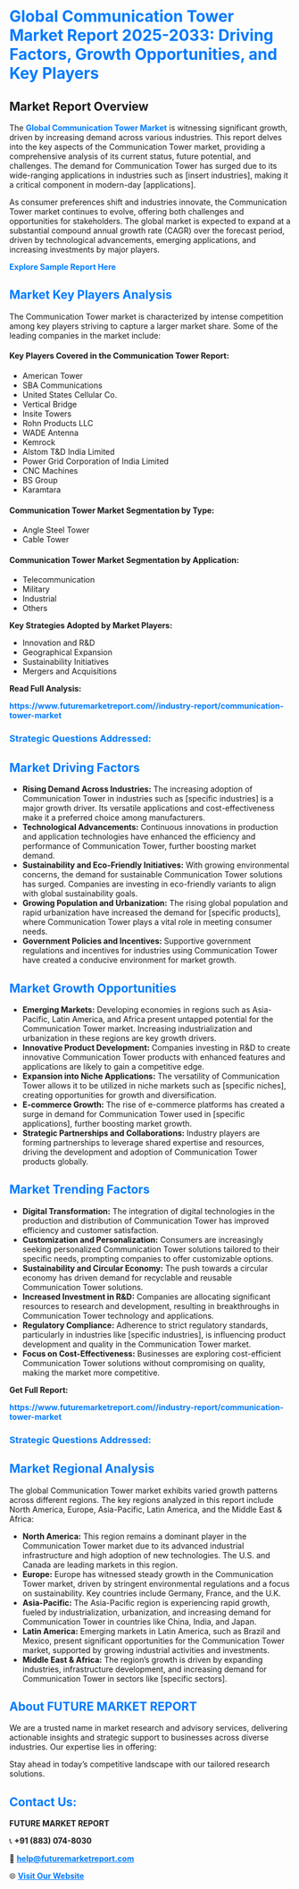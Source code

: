 <h1 style="color: #007BFF;">Global Communication Tower Market Report 2025-2033: Driving Factors, Growth Opportunities, and Key Players</h1>

<section id="overview">
<h2>Market Report Overview</h2>
<p>The <a href="https://www.futuremarketreport.com//industry-report/communication-tower-market" style="color: #007BFF; text-decoration: none;"><strong>Global Communication Tower Market</strong></a> is witnessing significant growth, driven by increasing demand across various industries. This report delves into the key aspects of the Communication Tower market, providing a comprehensive analysis of its current status, future potential, and challenges. The demand for Communication Tower has surged due to its wide-ranging applications in industries such as [insert industries], making it a critical component in modern-day [applications].</p>
<p>As consumer preferences shift and industries innovate, the Communication Tower market continues to evolve, offering both challenges and opportunities for stakeholders. The global market is expected to expand at a substantial compound annual growth rate (CAGR) over the forecast period, driven by technological advancements, emerging applications, and increasing investments by major players.</p>
</section>

<section id="overview">
<p><a href="https://www.futuremarketreport.com//request-sample/reportId=52660" style="color: #007BFF; text-decoration: none;"><strong>Explore Sample Report Here</strong></a></p>
</section>

<section id="key-players">
<h2 style="color: #007BFF;">Market Key Players Analysis</h2>
<p>The Communication Tower market is characterized by intense competition among key players striving to capture a larger market share. Some of the leading companies in the market include:</p>
<h4>Key Players Covered in the Communication Tower Report:</h4>
<ul><li>American Tower</li><li>SBA Communications</li><li>United States Cellular Co.</li><li>Vertical Bridge</li><li>Insite Towers</li><li>Rohn Products LLC</li><li>WADE Antenna</li><li>Kemrock</li><li>Alstom T&amp;D India Limited</li><li>Power Grid Corporation of India Limited</li><li>CNC Machines</li><li>BS Group</li><li>Karamtara</li></ul>
<h4>Communication Tower Market Segmentation by Type:</h4>
<ul><li>Angle Steel Tower</li><li>Cable Tower</li></ul>

<h4>Communication Tower Market Segmentation by Application:</h4>
<ul><li>Telecommunication</li><li>Military</li><li>Industrial</li><li>Others</li></ul>
<p><strong>Key Strategies Adopted by Market Players:</strong></p>
<ul>
<li>Innovation and R&D</li>
<li>Geographical Expansion</li>
<li>Sustainability Initiatives</li>
<li>Mergers and Acquisitions</li>
</ul>
</section>

<section>
<p><strong>Read Full Analysis: </strong></p><a href="https://www.futuremarketreport.com//industry-report/communication-tower-market" style="color: #007BFF; text-decoration: none;"><strong>https://www.futuremarketreport.com//industry-report/communication-tower-market</strong></a>
<h3 style="color: #007BFF;">Strategic Questions Addressed:</h3>
</section>

<section id="driving-factors">
<h2 style="color: #007BFF;">Market Driving Factors</h2>
<ul>
<li><strong>Rising Demand Across Industries:</strong> The increasing adoption of Communication Tower in industries such as [specific industries] is a major growth driver. Its versatile applications and cost-effectiveness make it a preferred choice among manufacturers.</li>
<li><strong>Technological Advancements:</strong> Continuous innovations in production and application technologies have enhanced the efficiency and performance of Communication Tower, further boosting market demand.</li>
<li><strong>Sustainability and Eco-Friendly Initiatives:</strong> With growing environmental concerns, the demand for sustainable Communication Tower solutions has surged. Companies are investing in eco-friendly variants to align with global sustainability goals.</li>
<li><strong>Growing Population and Urbanization:</strong> The rising global population and rapid urbanization have increased the demand for [specific products], where Communication Tower plays a vital role in meeting consumer needs.</li>
<li><strong>Government Policies and Incentives:</strong> Supportive government regulations and incentives for industries using Communication Tower have created a conducive environment for market growth.</li>
</ul>
</section>

<section id="growth-opportunities">
<h2 style="color: #007BFF;">Market Growth Opportunities</h2>
<ul>
<li><strong>Emerging Markets:</strong> Developing economies in regions such as Asia-Pacific, Latin America, and Africa present untapped potential for the Communication Tower market. Increasing industrialization and urbanization in these regions are key growth drivers.</li>
<li><strong>Innovative Product Development:</strong> Companies investing in R&D to create innovative Communication Tower products with enhanced features and applications are likely to gain a competitive edge.</li>
<li><strong>Expansion into Niche Applications:</strong> The versatility of Communication Tower allows it to be utilized in niche markets such as [specific niches], creating opportunities for growth and diversification.</li>
<li><strong>E-commerce Growth:</strong> The rise of e-commerce platforms has created a surge in demand for Communication Tower used in [specific applications], further boosting market growth.</li>
<li><strong>Strategic Partnerships and Collaborations:</strong> Industry players are forming partnerships to leverage shared expertise and resources, driving the development and adoption of Communication Tower products globally.</li>
</ul>
</section>

<section id="trending-factors">
<h2 style="color: #007BFF;">Market Trending Factors</h2>
<ul>
<li><strong>Digital Transformation:</strong> The integration of digital technologies in the production and distribution of Communication Tower has improved efficiency and customer satisfaction.</li>
<li><strong>Customization and Personalization:</strong> Consumers are increasingly seeking personalized Communication Tower solutions tailored to their specific needs, prompting companies to offer customizable options.</li>
<li><strong>Sustainability and Circular Economy:</strong> The push towards a circular economy has driven demand for recyclable and reusable Communication Tower solutions.</li>
<li><strong>Increased Investment in R&D:</strong> Companies are allocating significant resources to research and development, resulting in breakthroughs in Communication Tower technology and applications.</li>
<li><strong>Regulatory Compliance:</strong> Adherence to strict regulatory standards, particularly in industries like [specific industries], is influencing product development and quality in the Communication Tower market.</li>
<li><strong>Focus on Cost-Effectiveness:</strong> Businesses are exploring cost-efficient Communication Tower solutions without compromising on quality, making the market more competitive.</li>
</ul>
</section>

<section>
<p><strong>Get Full Report: </strong></p><a href="https://www.futuremarketreport.com//industry-report/communication-tower-market" style="color: #007BFF; text-decoration: none;"><strong>https://www.futuremarketreport.com//industry-report/communication-tower-market</strong></a>
<h3 style="color: #007BFF;">Strategic Questions Addressed:</h3>
</section>


<section id="regional-analysis">
<h2 style="color: #007BFF;">Market Regional Analysis</h2>
<p>The global Communication Tower market exhibits varied growth patterns across different regions. The key regions analyzed in this report include North America, Europe, Asia-Pacific, Latin America, and the Middle East & Africa:</p>
<ul>
<li><strong>North America:</strong> This region remains a dominant player in the Communication Tower market due to its advanced industrial infrastructure and high adoption of new technologies. The U.S. and Canada are leading markets in this region.</li>
<li><strong>Europe:</strong> Europe has witnessed steady growth in the Communication Tower market, driven by stringent environmental regulations and a focus on sustainability. Key countries include Germany, France, and the U.K.</li>
<li><strong>Asia-Pacific:</strong> The Asia-Pacific region is experiencing rapid growth, fueled by industrialization, urbanization, and increasing demand for Communication Tower in countries like China, India, and Japan.</li>
<li><strong>Latin America:</strong> Emerging markets in Latin America, such as Brazil and Mexico, present significant opportunities for the Communication Tower market, supported by growing industrial activities and investments.</li>
<li><strong>Middle East & Africa:</strong> The region’s growth is driven by expanding industries, infrastructure development, and increasing demand for Communication Tower in sectors like [specific sectors].</li>
</ul>
</section>

<footer>
<h2 style="color: #007BFF;">About FUTURE MARKET REPORT</h2>
<p>We are a trusted name in market research and advisory services, delivering actionable insights and strategic support to businesses across diverse industries. Our expertise lies in offering:</p>

<p>Stay ahead in today’s competitive landscape with our tailored research solutions.</p>

<h2 style="color: #007BFF;">Contact Us:</h2>
<p><strong>FUTURE MARKET REPORT</strong></p>
<p>📞 <strong>+91 (883) 074-8030</strong></p>
<p>📧 <strong><a href="mailto:help@futuremarketreport.com" style="color: #007BFF;">help@futuremarketreport.com</a></strong></p>
<p>🌐 <strong><a href="https://www.futuremarketreport.com/" style="color: #007BFF;">Visit Our Website</a></strong></p>
</footer>